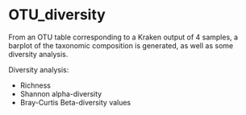 # OTU_diversity
From an OTU table corresponding to a Kraken output of 4 samples, a barplot of the taxonomic composition is generated, as well as some diversity analysis.

Diversity analysis:
- Richness
- Shannon alpha-diversity
- Bray-Curtis Beta-diversity values
